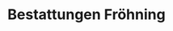 ---
title: "Bestattungen Fröhning"
url: /herdecke/bestattungen-froehning-kirchender-dorfweg/
shop: Bestattungen
---